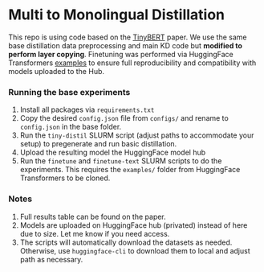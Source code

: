 # Multi to Monolingual Distillation
This repo is using code based on the [TinyBERT](https://github.com/huawei-noah/Pretrained-Language-Model/tree/master/TinyBERT) paper. We use the same base distillation data preprocessing and main KD code but **modified to perform layer copying**. Finetuning was performed via HuggingFace Transformers [examples](https://github.com/huggingface/transformers/tree/main/examples/pytorch/text-classification) to ensure full reproducibility and compatibility with models uploaded to the Hub.

### Running the base experiments
1. Install all packages via `requirements.txt`
2. Copy the desired `config.json` file from `configs/` and rename to  `config.json` in the base folder.
3. Run the `tiny-distil` SLURM script (adjust paths to accommodate your setup) to pregenerate and run basic distillation.
4. Upload the resulting model the HuggingFace model hub
5. Run the `finetune` and `finetune-text` SLURM scripts to do the experiments. This requires the `examples/` folder from HuggingFace Transformers to be cloned.

### Notes
1. Full results table can be found on the paper.
2. Models are uploaded on HuggingFace hub (privated) instead of here due to size. Let me know if you need access.
3. The scripts will automatically download the datasets as needed. Otherwise, use `huggingface-cli` to download them to local and adjust path as necessary.

